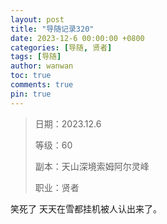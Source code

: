 ```yaml
---
layout: post
title: "导随记录320"
date: 2023-12-6 00:00:00 +0800
categories: [导随, 贤者]
tags: [导随]
author: wanwan
toc: true
comments: true
pin: true
---
```

> 日期：2023.12.6
>
> 等级：60
>
> 副本：天山深境索姆阿尔灵峰
>
> 职业：贤者

笑死了 天天在雪都挂机被人认出来了。